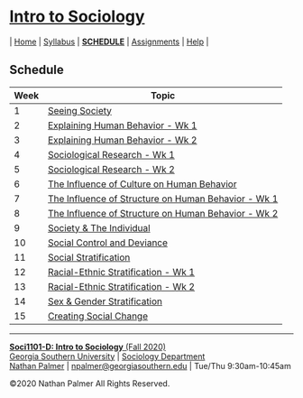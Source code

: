 # [Intro to Sociology](https://ishimby.github.io/Soc101/)

| [Home](https://ishimby.github.io/Soc101/) | [Syllabus](https://ishimby.github.io/Soc101/syllabus.html) | [**SCHEDULE**](https://ishimby.github.io/Soc101/schedule.html) | [Assignments](https://ishimby.github.io/Soc101/assignments.html) | [Help](https://ishimby.github.io/Soc101/help.html) |

## Schedule

| Week | Topic |
| ----- | ----- |
| 1 | [Seeing Society](https://ishimby.github.io/Soc101/1_overview.html) |
| 2 | [Explaining Human Behavior - Wk 1](https://ishimby.github.io/Soc101/2_1_overview.html) |
| 3 | [Explaining Human Behavior - Wk 2](https://ishimby.github.io/Soc101/2_2_overview.html) |
| 4 | [Sociological Research - Wk 1](https://ishimby.github.io/Soc101/3_1_overview.html) |
| 5 | [Sociological Research - Wk 2](https://ishimby.github.io/Soc101/3_2_overview.html) |
| 6 | [The Influence of Culture on Human Behavior](https://ishimby.github.io/Soc101/4_overview.html) |
| 7 | [The Influence of Structure on Human Behavior - Wk 1](https://ishimby.github.io/Soc101/5_1_overview.html) |
| 8 | [The Influence of Structure on Human Behavior - Wk 2](https://ishimby.github.io/Soc101/5_2_overview.html) |
| 9 | [Society &#38; The Individual](https://ishimby.github.io/Soc101/6_overview.html) |
| 10 | [Social Control and Deviance](https://ishimby.github.io/Soc101/7_overview.html) |
| 11 | [Social Stratification](https://ishimby.github.io/Soc101/8_overview.html) |
| 12 | [Racial-Ethnic Stratification - Wk 1](https://ishimby.github.io/Soc101/9_1_overview.html) |
| 13 | [Racial-Ethnic Stratification - Wk 2](https://ishimby.github.io/Soc101/9_2_overview.html) |
| 14 | [Sex &#38; Gender Stratification](https://ishimby.github.io/Soc101/10_overview.html) |
| 15 | [Creating Social Change](https://ishimby.github.io/Soc101/11_overview.html) |


---

[**Soci1101-D: Intro to Sociology** (Fall 2020)](https://ishimby.github.io/Soc101/)  
[Georgia Southern University](https://www.georgiasouthern.edu/) | [Sociology Department](https://cbss.georgiasouthern.edu/socianth/)  
[Nathan Palmer](www.natepalmer.org) | [npalmer@georgiasouthern.edu](mailto:npalmer@georgiasouthern.edu) | Tue/Thu 9:30am-10:45am 
  
©2020 Nathan Palmer All Rights Reserved.